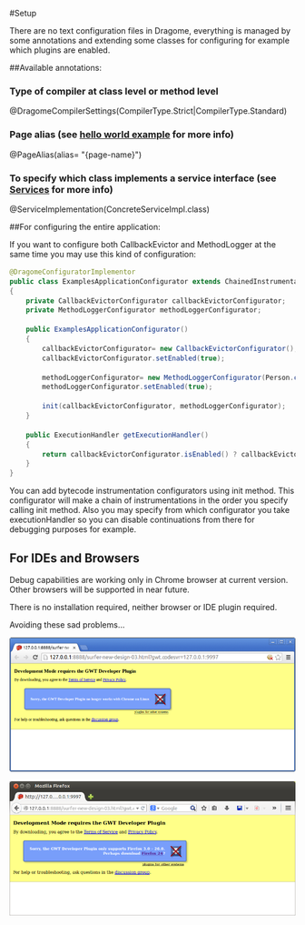 #Setup

There are no text configuration files in Dragome, everything is managed by some annotations and extending some classes for configuring for example which plugins are enabled.

##Available annotations:

### Type of compiler at class level or method level
@DragomeCompilerSettings(CompilerType.Strict|CompilerType.Standard)

### Page alias (see [hello world example](helloworld-app.md) for more info)
@PageAlias(alias= "{page-name}")

### To specify which class implements a service interface (see [Services](services.md) for more info)
@ServiceImplementation(ConcreteServiceImpl.class)


##For configuring the entire application:


If you want to configure both CallbackEvictor and MethodLogger at the same time you may use this kind of configuration:

``` Java
@DragomeConfiguratorImplementor
public class ExamplesApplicationConfigurator extends ChainedInstrumentationDragomeConfigurator
{
	private CallbackEvictorConfigurator callbackEvictorConfigurator;
	private MethodLoggerConfigurator methodLoggerConfigurator;

	public ExamplesApplicationConfigurator()
	{
		callbackEvictorConfigurator= new CallbackEvictorConfigurator();
		callbackEvictorConfigurator.setEnabled(true);

		methodLoggerConfigurator= new MethodLoggerConfigurator(Person.class.getName());
		methodLoggerConfigurator.setEnabled(true);

		init(callbackEvictorConfigurator, methodLoggerConfigurator);
	}

	public ExecutionHandler getExecutionHandler()
	{
		return callbackEvictorConfigurator.isEnabled() ? callbackEvictorConfigurator.getExecutionHandler() : super.getExecutionHandler();
	}
}
```

You can add bytecode instrumentation configurators using init method. This configurator will make a chain of instrumentations in the order you specify calling init method. Also you may specify from which configurator you take executionHandler so you can disable continuations from there for debugging purposes for example.



## For IDEs and Browsers

Debug capabilities are working only in Chrome browser at current version. Other browsers will be supported in near future.


There is no installation required, neither browser or IDE plugin required.

Avoiding these sad problems...

![alt text](gwt-plugin-chrome.png "gwt-plugin-chrome")

![alt text](gwt-plugin-firefox.png "gwt-plugin-firefox")


